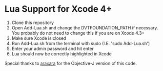 # Lua Support for Xcode 4+ #
1. Clone this repository
2. Open Add-Lua.sh and change the DVTFOUNDATION_PATH if necessary.  You probably do not need to change this if you are on Xcode 4.3+
3. Make sure Xcode is closed
4. Run Add-Lua.sh from the terminal with sudo (I.E. 'sudo Add-Lua.sh')
5. Enter your admin password and hit enter
6. Lua should now be correctly highlighted in Xcode


Special thanks to [araxara](https://github.com/araxara) for the Objective-J version of this code.
